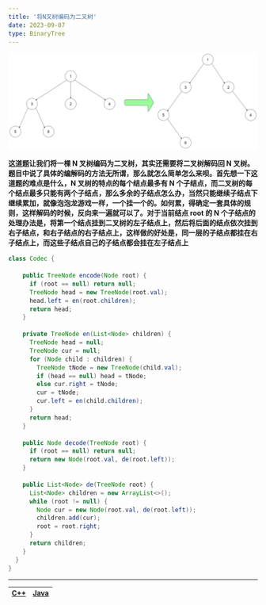 ```yaml
---
title: '将N叉树编码为二叉树'
date: 2023-09-07
type: BinaryTree
---
```


![二叉树](/public/images/ds/bt/narytreebinarytreeexample.png)

**这道题让我们将一棵 N 叉树编码为二叉树，其实还需要将二叉树解码回 N 叉树。题目中说了具体的编解码的方法无所谓，那么就怎么简单怎么来呗。首先想一下这道题的难点是什么，N 叉树的特点的每个结点最多有 N 个子结点，而二叉树的每个结点最多只能有两个子结点，那么多余的子结点怎么办，当然只能继续子结点下继续累加，就像泡泡龙游戏一样，一个挂一个的。如何累，得确定一套具体的规则，这样解码的时候，反向来一遍就可以了。对于当前结点 root 的 N 个子结点的处理办法是，将第一个结点挂到二叉树的左子结点上，然后将后面的结点依次挂到右子结点，和右子结点的右子结点上，这样做的好处是，同一层的子结点都挂在右子结点上，而这些子结点自己的子结点都会挂在左子结点上**

```java
class Codec {

    public TreeNode encode(Node root) {
      if (root == null) return null;
      TreeNode head = new TreeNode(root.val);
      head.left = en(root.children);
      return head;
    }

    private TreeNode en(List<Node> children) {
      TreeNode head = null;
      TreeNode cur = null;
      for (Node child : children) {
        TreeNode tNode = new TreeNode(child.val);
        if (head == null) head = tNode;
        else cur.right = tNode;
        cur = tNode;
        cur.left = en(child.children);
      }
      return head;
    }

    public Node decode(TreeNode root) {
      if (root == null) return null;
      return new Node(root.val, de(root.left));
    }

    public List<Node> de(TreeNode root) {
      List<Node> children = new ArrayList<>();
      while (root != null) {
        Node cur = new Node(root.val, de(root.left));
        children.add(cur);
        root = root.right;
      }
      return children;
    }
  }
}
```

<hr/>

| [C++ ](https://github.com/ZhengKe996/DS/blob/main/src/binary_tree/encode_nary_tree_to_binary_tree.cpp) | [Java ](https://github.com/ZhengKe996/DS/blob/main/src/binary_tree/encode_nary_tree_to_binary_tree.java) |
| :----------------------------------------------------------------------------------------------------: | :------------------------------------------------------------------------------------------------------: |
